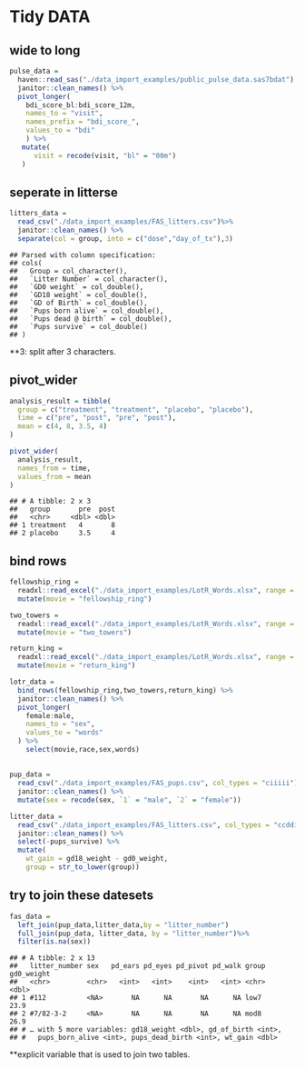 Tidy DATA
================

## wide to long

``` r
pulse_data =  
  haven::read_sas("./data_import_examples/public_pulse_data.sas7bdat") %>% 
  janitor::clean_names() %>%
  pivot_longer(
    bdi_score_bl:bdi_score_12m,
    names_to = "visit",
    names_prefix = "bdi_score_",
    values_to = "bdi" 
    ) %>%
   mutate(
      visit = recode(visit, "bl" = "00m")
   )
```

## seperate in litterse

``` r
litters_data = 
  read_csv("./data_import_examples/FAS_litters.csv")%>%
  janitor::clean_names() %>%
  separate(col = group, into = c("dose","day_of_tx"),3)
```

    ## Parsed with column specification:
    ## cols(
    ##   Group = col_character(),
    ##   `Litter Number` = col_character(),
    ##   `GD0 weight` = col_double(),
    ##   `GD18 weight` = col_double(),
    ##   `GD of Birth` = col_double(),
    ##   `Pups born alive` = col_double(),
    ##   `Pups dead @ birth` = col_double(),
    ##   `Pups survive` = col_double()
    ## )

\*\*3: split after 3 characters.

## pivot\_wider

``` r
analysis_result = tibble(
  group = c("treatment", "treatment", "placebo", "placebo"),
  time = c("pre", "post", "pre", "post"),
  mean = c(4, 8, 3.5, 4)
)

pivot_wider(
  analysis_result,
  names_from = time,
  values_from = mean
)
```

    ## # A tibble: 2 x 3
    ##   group       pre  post
    ##   <chr>     <dbl> <dbl>
    ## 1 treatment   4       8
    ## 2 placebo     3.5     4

## bind rows

``` r
fellowship_ring = 
  readxl::read_excel("./data_import_examples/LotR_Words.xlsx", range = "B3:D6") %>%
  mutate(movie = "fellowship_ring")

two_towers = 
  readxl::read_excel("./data_import_examples/LotR_Words.xlsx", range = "F3:H6") %>%
  mutate(movie = "two_towers")

return_king = 
  readxl::read_excel("./data_import_examples/LotR_Words.xlsx", range = "J3:L6") %>%
  mutate(movie = "return_king")

lotr_data = 
  bind_rows(fellowship_ring,two_towers,return_king) %>%
  janitor::clean_names() %>%
  pivot_longer(
    female:male,
    names_to = "sex",
    values_to = "words"
  ) %>%
    select(movie,race,sex,words)
```

## 

``` r
pup_data = 
  read_csv("./data_import_examples/FAS_pups.csv", col_types = "ciiiii") %>%
  janitor::clean_names() %>%
  mutate(sex = recode(sex, `1` = "male", `2` = "female")) 

litter_data = 
  read_csv("./data_import_examples/FAS_litters.csv", col_types = "ccddiiii") %>%
  janitor::clean_names() %>%
  select(-pups_survive) %>%
  mutate(
    wt_gain = gd18_weight - gd0_weight,
    group = str_to_lower(group))
```

## try to join these datesets

``` r
fas_data = 
  left_join(pup_data,litter_data,by = "litter_number")
  full_join(pup_data, litter_data, by = "litter_number")%>%
  filter(is.na(sex))
```

    ## # A tibble: 2 x 13
    ##   litter_number sex   pd_ears pd_eyes pd_pivot pd_walk group gd0_weight
    ##   <chr>         <chr>   <int>   <int>    <int>   <int> <chr>      <dbl>
    ## 1 #112          <NA>       NA      NA       NA      NA low7        23.9
    ## 2 #7/82-3-2     <NA>       NA      NA       NA      NA mod8        26.9
    ## # … with 5 more variables: gd18_weight <dbl>, gd_of_birth <int>,
    ## #   pups_born_alive <int>, pups_dead_birth <int>, wt_gain <dbl>

\*\*explicit variable that is used to join two tables.
